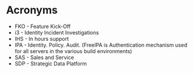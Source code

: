 # Acronyms

- FKO - Feature Kick-Off
- i3 - Identity Incident Investigations
- IHS - In hours support
- IPA - Identity. Policy. Audit. (FreeIPA is Authentication mechanism used for all servers in the various build environments)
- SAS - Sales and Service
- SDP - Strategic Data Platform
